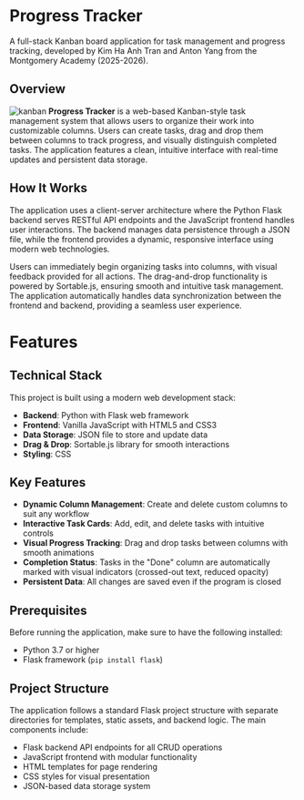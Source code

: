 # Progress Tracker

A full-stack Kanban board application for task management and progress tracking, developed by Kim Ha Anh Tran and Anton Yang from the Montgomery Academy (2025-2026).

## Overview
![kanban](https://media.discordapp.net/attachments/1006429731144609832/1410373009688232158/2025-08-27_16-11-00_online-video-cutter.com_3.gif?ex=68b0c7b8&is=68af7638&hm=bcc5ec6c17b23944c44c4fd002c615c6981ffcbfebc4922f107500c128a7f605&=&width=1809&height=720) 
**Progress Tracker** is a web-based Kanban-style task management system that allows users to organize their work into customizable columns. Users can create tasks, drag and drop them between columns to track progress, and visually distinguish completed tasks. The application features a clean, intuitive interface with real-time updates and persistent data storage.

## How It Works

The application uses a client-server architecture where the Python Flask backend serves RESTful API endpoints and the JavaScript frontend handles user interactions. The backend manages data persistence through a JSON file, while the frontend provides a dynamic, responsive interface using modern web technologies.

Users can immediately begin organizing tasks into columns, with visual feedback provided for all actions. The drag-and-drop functionality is powered by Sortable.js, ensuring smooth and intuitive task management. The application automatically handles data synchronization between the frontend and backend, providing a seamless user experience.

# Features

## Technical Stack

This project is built using a modern web development stack:

- **Backend**: Python with Flask web framework
- **Frontend**: Vanilla JavaScript with HTML5 and CSS3
- **Data Storage**: JSON file to store and update data
- **Drag & Drop**: Sortable.js library for smooth interactions
- **Styling**: CSS 

## Key Features

- **Dynamic Column Management**: Create and delete custom columns to suit any workflow
- **Interactive Task Cards**: Add, edit, and delete tasks with intuitive controls
- **Visual Progress Tracking**: Drag and drop tasks between columns with smooth animations
- **Completion Status**: Tasks in the "Done" column are automatically marked with visual indicators (crossed-out text, reduced opacity)
- **Persistent Data**: All changes are saved even if the program is closed

## Prerequisites
Before running the application, make sure to have the following installed:
- Python 3.7 or higher
- Flask framework (`pip install flask`)

## Project Structure

The application follows a standard Flask project structure with separate directories for templates, static assets, and backend logic. The main components include:

- Flask backend API endpoints for all CRUD operations
- JavaScript frontend with modular functionality
- HTML templates for page rendering
- CSS styles for visual presentation
- JSON-based data storage system
